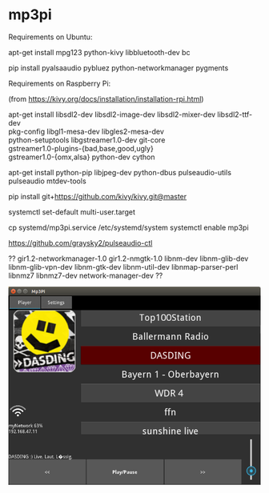# mp3pi

Requirements on Ubuntu:

apt-get install mpg123 python-kivy libbluetooth-dev bc

pip install pyalsaaudio pybluez python-networkmanager pygments

Requirements on Raspberry Pi:

(from https://kivy.org/docs/installation/installation-rpi.html)

apt-get install libsdl2-dev libsdl2-image-dev libsdl2-mixer-dev libsdl2-ttf-dev \
   pkg-config libgl1-mesa-dev libgles2-mesa-dev \
   python-setuptools libgstreamer1.0-dev git-core \
   gstreamer1.0-plugins-{bad,base,good,ugly} \
   gstreamer1.0-{omx,alsa} python-dev cython

  apt-get install python-pip libjpeg-dev python-dbus pulseaudio-utils pulseaudio mtdev-tools

  pip install git+https://github.com/kivy/kivy.git@master


systemctl set-default multi-user.target

cp systemd/mp3pi.service /etc/systemd/system
systemctl enable mp3pi

https://github.com/graysky2/pulseaudio-ctl

?? gir1.2-networkmanager-1.0 gir1.2-nmgtk-1.0 libnm-dev libnm-glib-dev libnm-glib-vpn-dev libnm-gtk-dev
  libnm-util-dev libnmap-parser-perl libnmz7 libnmz7-dev network-manager-dev ??

![alt text](screenshots/screenshot.png "Description goes here")

